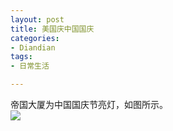 ```yaml
---
layout: post
title: 美国庆中国国庆
categories:
- Diandian
tags:
- 日常生活

---
```

帝国大厦为中国国庆节亮灯，如图所示。
<br />
<img src="http://m1.img.srcdd.com/farm4/d/2012/0627/10/B5BFF86571660703265EE7CC5CB13499_B500_900_226_283.JPEG" />